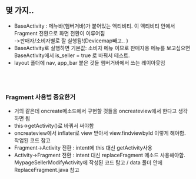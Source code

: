 ## 몇 가지..
- BaseActivity : 메뉴바(햄버거바)가 붙어있는 액티비티. 이 액티비티 안에서 Fragment 전환으로 화면 전환이 이루어짐<br>
->판매자/소비자별로 잘 실행됨!(Devicemap빼고.. )<br>
- BaseActivity로 실행하면 기본값: 소비자 메뉴 이므로 판매자용 메뉴를 보고싶으면 BaseActivity에서 is_seller = true 로 바꿔서 테스트.
- layout 폴더에 nav, app_bar 붙은 것들 햄버거바에서 쓰는 레이아웃임<br>

<br><br>
### Fragment 사용법 중요한거
- 거의 같은데 oncreate메소드에서 구현할 것들을 oncreateview에서 한다고 생각하면 됨<br>
- this->getActivity()로 바꿔서 써야함<br>
- oncreateview에서 inflater로 view 받아서 view.findviewbyId 이렇게 해야함. 작업된 코드 참고<br>
- Fragment->Activity 전환 : intent에 this 대신 getActivity사용<br>
- Activity->Fragment 전환 : intent 대신 replaceFragment 메소드 사용해야함. MypageSellerModifyActivity에 작성된 코드 탐고 / data 폴더 안에 ReplaceFragment.java 참고

